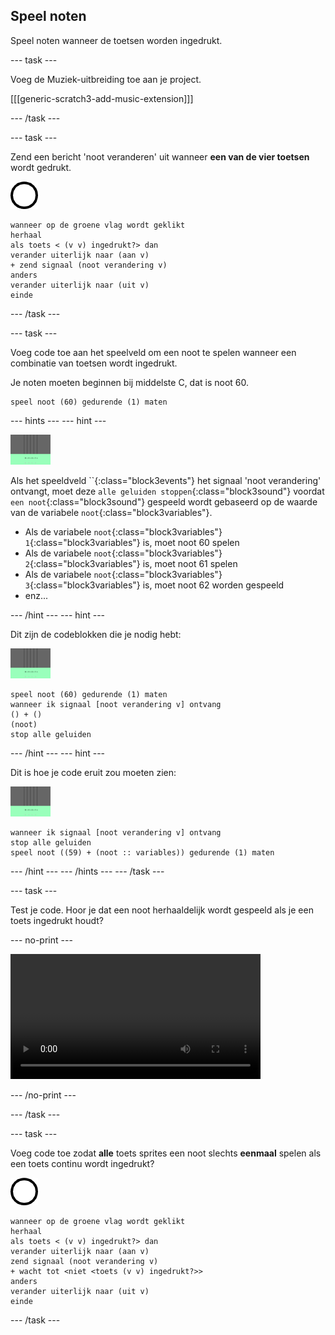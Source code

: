 ## Speel noten

Speel noten wanneer de toetsen worden ingedrukt.

\--- task \---

Voeg de Muziek-uitbreiding toe aan je project.

[[[generic-scratch3-add-music-extension]]]

\--- /task \---

\--- task \---

Zend een bericht 'noot veranderen' uit wanneer **een van de vier toetsen** wordt gedrukt.

![sprite 1](images/1.png)

```blocks3
wanneer op de groene vlag wordt geklikt
herhaal
als toets < (v v) ingedrukt?> dan
verander uiterlijk naar (aan v)
+ zend signaal (noot verandering v)
anders
verander uiterlijk naar (uit v)
einde
```

\--- /task \---

\--- task \---

Voeg code toe aan het speelveld om een noot te spelen wanneer een combinatie van toetsen wordt ingedrukt.

Je noten moeten beginnen bij middelste C, dat is noot 60.

```blocks3
speel noot (60) gedurende (1) maten
```

\--- hints \--- \--- hint \---

![1 sprite](images/stage.png)

Als het speeldveld ``{:class="block3events"} het signaal 'noot verandering' ontvangt, moet deze `alle geluiden stoppen`{:class="block3sound"} voordat `een noot`{:class="block3sound"} gespeeld wordt gebaseerd op de waarde van de variabele `noot`{:class="block3variables"}.

+ Als de variabele `noot`{:class="block3variables"} `1`{:class="block3variables"} is, moet noot 60 spelen
+ Als de variabele `noot`{:class="block3variables"} `2`{:class="block3variables"} is, moet noot 61 spelen
+ Als de variabele `noot`{:class="block3variables"} `3`{:class="block3variables"} is, moet noot 62 worden gespeeld
+ enz...

\--- /hint \--- \--- hint \---

Dit zijn de codeblokken die je nodig hebt:

![speelveld](images/stage.png)

```blocks3
speel noot (60) gedurende (1) maten
wanneer ik signaal [noot verandering v] ontvang
() + ()
(noot)
stop alle geluiden
```

\--- /hint \--- \--- hint \---

Dit is hoe je code eruit zou moeten zien:

![speelveld](images/stage.png)

```blocks3
wanneer ik signaal [noot verandering v] ontvang
stop alle geluiden
speel noot ((59) + (noot :: variables)) gedurende (1) maten
```

\--- /hint \--- \--- /hints \--- \--- /task \---

\--- task \---

Test je code. Hoor je dat een noot herhaaldelijk wordt gespeeld als je een toets ingedrukt houdt?

\--- no-print \---

<video width="400" controls>
  <source src="images/play-note-bug.mp4" type="video/mp4">
  Je browser ondersteunt geen HTML5 video.
</video>

\--- /no-print \---

\--- /task \---

\--- task \---

Voeg code toe zodat **alle** toets sprites een noot slechts **eenmaal** spelen als een toets continu wordt ingedrukt?

![1 sprite](images/1.png)

```blocks3
wanneer op de groene vlag wordt geklikt
herhaal
als toets < (v v) ingedrukt?> dan
verander uiterlijk naar (aan v)
zend signaal (noot verandering v)
+ wacht tot <niet <toets (v v) ingedrukt?>>
anders
verander uiterlijk naar (uit v)
einde
```

\--- /task \---
